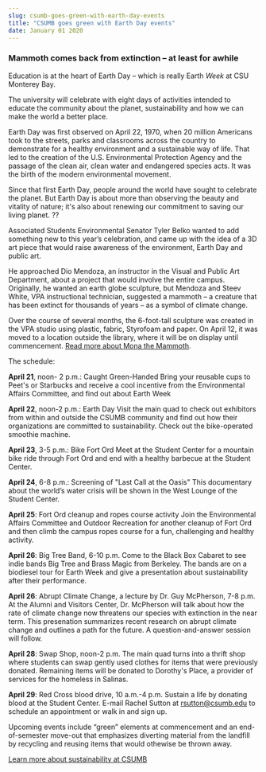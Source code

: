 ```yaml
---
slug: csumb-goes-green-with-earth-day-events
title: "CSUMB goes green with Earth Day events"
date: January 01 2020
---
```


<h3>Mammoth comes back from extinction – at least for awhile</h3><p>Education is at the heart of Earth Day – which is really Earth <em>Week</em> at CSU Monterey Bay.
</p><p>The university will celebrate with eight days of activities intended to educate the community about the planet, sustainability and how we can make the world a better place.
</p><p>Earth Day was first observed on April 22, 1970, when 20 million Americans took to the streets, parks and classrooms across the country to demonstrate for a healthy environment and a sustainable way of life. That led to the creation of the U.S. Environmental Protection Agency and the passage of the clean air, clean water and endangered species acts. It was the birth of the modern environmental movement.
</p><p>Since that first Earth Day, people around the world have sought to celebrate the planet. But Earth Day is about more than observing the beauty and vitality of nature; it's also about renewing our commitment to saving our living planet. ??
</p><p>Associated Students Environmental Senator Tyler Belko wanted to add something new to this year’s celebration, and came up with the idea of a 3D art piece that would raise awareness of the environment, Earth Day and public art.
</p><p>He approached Dio Mendoza, an instructor in the Visual and Public Art Department, about a project that would involve the entire campus. Originally, he wanted an earth globe sculpture, but Mendoza and Steev White, VPA instructional technician, suggested a mammoth – a creature that has been extinct for thousands of years – as a symbol of climate change. 
</p><p>Over the course of several months, the 6-foot-tall sculpture was created in the VPA studio using plastic, fabric, Styrofoam and paper. On April 12, it was moved to a location outside the library, where it will be on display until commencement. <a href="http://news.csumb.edu/news/2014/apr/17/mona-mammoth">Read more about Mona the Mammoth</a>.
</p><p>The schedule:
</p><p><strong>April 21</strong>, noon- 2 p.m.: Caught Green-Handed Bring your reusable cups to Peet's or Starbucks and receive a cool incentive from the Environmental Affairs Committee, and find out about Earth Week
</p><p><strong>April 22</strong>, noon-2 p.m.: Earth Day Visit the main quad to check out exhibitors from within and outside the CSUMB community and find out how their organizations are committed to sustainability. Check out the bike-operated smoothie machine.
</p><p><strong>April 23</strong>, 3-5 p.m.: Bike Fort Ord Meet at the Student Center for a mountain bike ride through Fort Ord and end with a healthy barbecue at the Student Center.
</p><p><strong>April 24</strong>, 6-8 p.m.: Screening of "Last Call at the Oasis" This documentary about the world’s water crisis will be shown in the West Lounge of the Student Center.
</p><p><strong>April 25</strong>: Fort Ord cleanup and ropes course activity Join the Environmental Affairs Committee and Outdoor Recreation for another cleanup of Fort Ord and then climb the campus ropes course for a fun, challenging and healthy activity.
</p><p><strong>April 26</strong>: Big Tree Band, 6-10 p.m. Come to the Black Box Cabaret to see indie bands Big Tree and Brass Magic from Berkeley. The bands are on a biodiesel tour for Earth Week and give a presentation about sustainability after their performance.
</p><p><strong>April 26</strong>: Abrupt Climate Change, a lecture by Dr. Guy McPherson, 7-8 p.m. At the Alumni and Visitors Center, Dr. McPherson will talk about how the rate of climate change now threatens our species with extinction in the near term. This presenation summarizes recent research on abrupt climate change and outlines a path for the future. A question-and-answer session will follow.
</p><p><strong>April 28</strong>: Swap Shop, noon-2 p.m. The main quad turns into a thrift shop where students can swap gently used clothes for items that were previously donated. Remaining items will be donated to Dorothy's Place, a provider of services for the homeless in Salinas.
</p><p><strong>April 29</strong>: Red Cross blood drive, 10 a.m.-4 p.m. Sustain a life by donating blood at the Student Center. E-mail Rachel Sutton at <a href="&#x6d;&#x61;&#x69;&#x6c;&#116;&#111;&#58;&#114;s&#x75;&#x74;&#x74;&#x6f;&#110;&#64;&#99;&#115;u&#x6d;&#x62;&#x2e;&#x65;&#100;&#117;">rsutton@csumb.edu</a> to schedule an appointment or walk in and sign up.
</p><p>Upcoming events include “green” elements at commencement and an end-of-semester move-out that emphasizes diverting material from the landfill by recycling and reusing items that would othewise be thrown away.
</p><p><a href="http://ideals.csumb.edu/sustainability">Learn more about sustainability at CSUMB</a>  
</p><p> 
</p>
